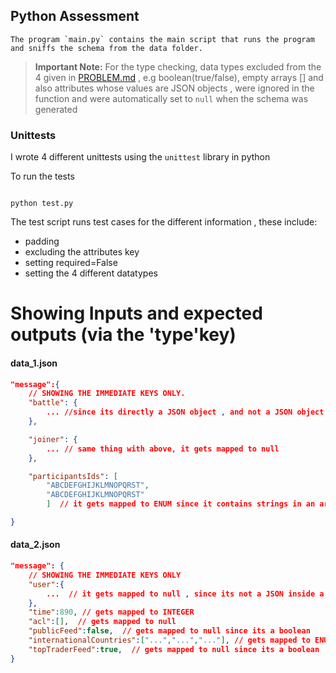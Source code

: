 ## Python Assessment
    The program `main.py` contains the main script that runs the program and sniffs the schema from the data folder. 

> **Important Note:**  For the type checking, data types excluded from the 4 given in [PROBLEM.md](PROBLEM.md) , e.g boolean(true/false), empty arrays [] and also attributes whose values are JSON objects , were ignored in the function and were automatically set to `null` when the schema was generated


### Unittests
I wrote 4 different unittests using the `unittest` library in python

To run the tests
```console

python test.py
```

The test script runs test cases for the different information , these include:
- padding 
- excluding the attributes key 
- setting required=False
- setting the 4 different datatypes 


# Showing Inputs and expected outputs (via the 'type'key)

#### data_1.json
```json
"message":{
    // SHOWING THE IMMEDIATE KEYS ONLY.
    "battle": {
        ... //since its directly a JSON object , and not a JSON object in an array , it maps to null
    },

    "joiner": {
        ... // same thing with above, it gets mapped to null
    },

    "participantsIds": [
        "ABCDEFGHIJKLMNOPQRST",
        "ABCDEFGHIJKLMNOPQRST"
        ]  // it gets mapped to ENUM since it contains strings in an array.

}
```



#### data_2.json

```json
"message": {
    // SHOWING THE IMMEDIATE KEYS ONLY
    "user":{
        ...  // it gets mapped to null , since its not a JSON inside a list
    }, 
    "time":890, // gets mapped to INTEGER
    "acl":[],  // gets mapped to null 
    "publicFeed":false,  // gets mapped to null since its a boolean
    "internationalCountries":["...","...","..."], // gets mapped to ENUM , string inside an array
    "topTraderFeed":true,  // gets mapped to null since its a boolean
}
```